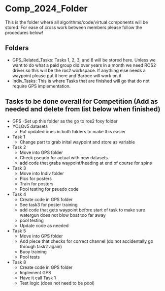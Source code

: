 # Comp_2024_Folder

This is the folder where all algorithms/code/virtual components will be stored. For ease of cross work between members please follow the procedures below!

## Folders

- GPS_Related_Tasks: Tasks 1, 2, 3, and 8 will be stored here. Unless we want to do what a paid group did over years in a month we need ROS2 driver so this will be the ros2 workspace. If anything else needs a waypoint please put it here and Barbee will work on it. 
- Indiv_Tasks: This is where Tasks that are finished will go that do not require GPS implementation. 

## Tasks to be done overall for Competition (Add as needed and delete from list below when finished)
- GPS
	-Set up this folder as the go to ros2 foxy folder
- YOLOv5 datasets
	- Put updated ones in both folders to make this easier
- Task 1
	- Change part to grab inital waypoint and store as variable
- Task 2 
	- Move into GPS folder
	- Check pseudo for actual with new datasets
	- add code that grabs waypoint/heading at end of course for spins
- Task 3
	- Move into Indiv folder
	- Pics for posters
	- Train for posters
	- Pool testing for psuedo code
- Task 4
	- Create code in GPS folder
	- See task3 for poster training
	- add code that gets waypoint before start of task to make sure watergun does not blow boat too far away
	- pool testing 
	- Update code as needed
- Task 5
	- Move into GPS folder
	- Add piece that checks for correct channel (do not accidentally go through task2 again)
	- Buoy training
	- Pool tests
- Task 8
	- Create code in GPS folder
	- Implement GPS
	- Have it call Task 1
	- Test logic (does not need to be pool)

